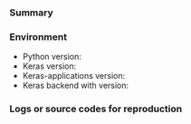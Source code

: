 <!--
If your issue is an implementation question, please ask your question on [StackOverflow](http://stackoverflow.com/questions/tagged/keras) or [join the Keras Slack channel](https://keras-slack-autojoin.herokuapp.com/) and ask there instead of filing a GitHub issue.

The following is a list of frequently asked questions.

- `AttributeError: 'NoneType' object has no attribute 'image_data_format'`
  - It is recommended to import with `from keras.applications import model_name` ***not*** `from keras_applications import model_name` because the keras-applications is not a standalone library.
  - Or, you can use the keras-applications directly with [a work-around](https://github.com/keras-team/keras-applications/issues/54#issuecomment-530954413).
- `ImportError: cannot import name 'ResNeXt50'`
  - The latest releases may not include the latest models.
  - If you want to use the bleeding edge version, you can try `pip install -U git+https://github.com/keras-team/keras git+https://github.com/keras-team/keras-applications`.
- Lack of training configuration
  - The keras-applications is designed for inference only, so don't provide training details such as data augmentation (e.g., rotating, shifting), optimization hyperparameters (e.g., lr, decay), and a release number of ImageNet used for training.
  - For such information, you can check the original repositories shown in the table in README.
-->

### Summary

### Environment
- Python version:
- Keras version:
- Keras-applications version:
- Keras backend with version:

### Logs or source codes for reproduction

